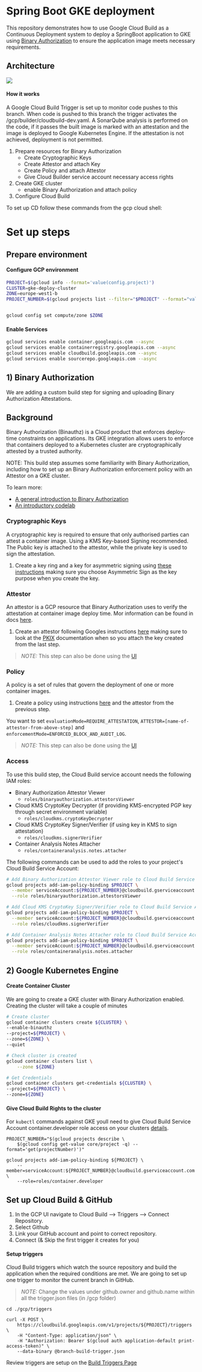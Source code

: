 # Spring Boot GKE deployment

This repository demonstrates how to use Google Cloud Build as a Continuous Deployment system to deploy 
a SpringBoot application to GKE using [Binary Authorization](https://cloud.google.com/binary-authorization/docs) 
to ensure the application image meets necessary requirements.

## Architecture

![](./media/arch.png)

#### How it works
A Google Cloud Build Trigger is set up to monitor code pushes to this branch. When code is pushed to this branch the
trigger activates the /gcp/builder/cloudbuild-dev.yaml. A SonarQube analysis is performed on the code, if it passes 
the built image is marked with an attestation and the image is deployed to Google Kubernetes Engine. If the attestation
is not achieved, deployment is not permitted.

1. Prepare resources for Binary Authorization
    - Create Cryptographic Keys
    - Create Attestor and attach Key
    - Create Policy and attach Attestor
    - Give Cloud Builder service account necessary access rights
2. Create GKE cluster
    - enable Binary Authorization and attach policy
3. Configure Cloud Build  

To set up CD follow these commands from the gcp cloud shell:

# Set up steps

## Prepare environment

#### Configure GCP environment

```bash
PROJECT=$(gcloud info --format='value(config.project)')
CLUSTER=gke-deploy-cluster
ZONE=europe-west1-b
PROJECT_NUMBER=$(gcloud projects list --filter="$PROJECT" --format="value(PROJECT_NUMBER)")


gcloud config set compute/zone $ZONE
```

#### Enable Services
```bash
gcloud services enable container.googleapis.com --async
gcloud services enable containerregistry.googleapis.com --async
gcloud services enable cloudbuild.googleapis.com --async
gcloud services enable sourcerepo.googleapis.com --async
```

## 1) Binary Authorization

We are adding a custom build step for signing and uploading Binary Authorization Attestations.

## Background

Binary Authorization (Binauthz) is a Cloud product that enforces deploy-time constraints on applications. 
Its GKE integration allows users to enforce that containers deployed to a Kubernetes cluster are 
cryptographically attested by a trusted authority.

NOTE: This build step assumes some familiarity with Binary Authorization, including how to set up an 
Binary Authorization enforcement policy with an Attestor on a GKE cluster.

To learn more:

-   [A general introduction to Binary Authorization](https://cloud.google.com/binary-authorization/)
-   [An introductory codelab](https://codelabs.developers.google.com/codelabs/cloud-binauthz-intro/index.html#0)

### Cryptographic Keys

A cryptographic key is required to ensure that only authorised parties can attest a container image.
Using a KMS Key-based Signing recommended. The Public key is attached to the attestor, while the private 
key is used to sign the attestation. 

1.  Create a key ring and a key for asymmetric signing using
    [these instructions](https://cloud.google.com/kms/docs/creating-asymmetric-keys#create_an_asymmetric_signing_keys) 
    making sure you choose Asymmetric Sign as the key purpose when you create the key.


### Attestor

An attestor is a GCP resource that Binary Authorization uses to verify the attestation at container image deploy time.
Mor information can be found in docs [here](https://cloud.google.com/binary-authorization/docs/key-concepts#attestors).

1.  Create an attestor following Googles instructions 
    [here](https://cloud.google.com/binary-authorization/docs/creating-attestors-cli) making sure to look at the 
    [PKIX](https://cloud.google.com/binary-authorization/docs/creating-attestors-cli#pkix-cloud-kms) documentation
    when so you attach the key created from the last step.

> *NOTE:* This step can also be done using the [UI](https://cloud.google.com/binary-authorization/docs/creating-attestors-console)

### Policy

A policy is a set of rules that govern the deployment of one or more container images.

1. Create a policy using instructions [here](https://cloud.google.com/binary-authorization/docs/configuring-policy-cli) 
    and the attestor from the previous step.

You want to set `evaluationMode=REQUIRE_ATTESTATION`, `ATTESTOR=[name-of-attestor-from-above-step]` and 
`enforcementMode=ENFORCED_BLOCK_AND_AUDIT_LOG`.

> *NOTE:* This step can also be done using the [UI](https://cloud.google.com/binary-authorization/docs/configuring-policy-console)

### Access

To use this build step, the Cloud Build service account needs the following IAM roles:

-   Binary Authorization Attestor Viewer
    -   `roles/binaryauthorization.attestorsViewer`
-   Cloud KMS CryptoKey Decrypter (if providing KMS-encrypted PGP key through
    secret environment variable)
    -   `roles/cloudkms.cryptoKeyDecrypter`
-   Cloud KMS CryptoKey Signer/Verifier (if using key in KMS to sign
    attestation)
    -   `roles/cloudkms.signerVerifier`
-   Container Analysis Notes Attacher
    -   `roles/containeranalysis.notes.attacher`

The following commands can be used to add the roles to your project's Cloud Build Service Account:

```bash
# Add Binary Authorization Attestor Viewer role to Cloud Build Service Account
gcloud projects add-iam-policy-binding $PROJECT \
  --member serviceAccount:${PROJECT_NUMBER}@cloudbuild.gserviceaccount.com \
  --role roles/binaryauthorization.attestorsViewer

# Add Cloud KMS CryptoKey Signer/Verifier role to Cloud Build Service Account (KMS-based Signing)
gcloud projects add-iam-policy-binding $PROJECT \
  --member serviceAccount:${PROJECT_NUMBER}@cloudbuild.gserviceaccount.com \
  --role roles/cloudkms.signerVerifier

# Add Container Analysis Notes Attacher role to Cloud Build Service Account
gcloud projects add-iam-policy-binding $PROJECT \
  --member serviceAccount:${PROJECT_NUMBER}@cloudbuild.gserviceaccount.com \
  --role roles/containeranalysis.notes.attacher
```

## 2) Google Kubernetes Engine

#### Create Container Cluster

We are going to create a GKE cluster with Binary Authorization enabled. Creating the cluster
will take a couple of minutes

```bash
# Create cluster
gcloud container clusters create ${CLUSTER} \
--enable-binauthz 
--project=${PROJECT} \
--zone=${ZONE} \
--quiet

# Check cluster is created
gcloud container clusters list \
    --zone ${ZONE}

# Get Credentials
gcloud container clusters get-credentials ${CLUSTER} \
--project=${PROJECT} \
--zone=${ZONE}
```

#### Give Cloud Build Rights to the cluster

For `kubectl` commands against GKE youll need to give Cloud Build Service Account container.developer role access 
on your clusters [details](https://github.com/GoogleCloudPlatform/cloud-builders/tree/master/kubectl).

```
PROJECT_NUMBER="$(gcloud projects describe \
    $(gcloud config get-value core/project -q) --format='get(projectNumber)')"

gcloud projects add-iam-policy-binding ${PROJECT} \
    --member=serviceAccount:${PROJECT_NUMBER}@cloudbuild.gserviceaccount.com \
    --role=roles/container.developer

```

## Set up Cloud Build & GitHub

1. In the GCP UI navigate to Cloud Build --> Triggers --> Connect Repository.
2. Select Github 
3. Link your GitHub account and point to correct repository.
4. Connect (& Skip the first trigger it creates for you)

#### Setup triggers
Cloud Build triggers which watch the source repository and build the application when the required conditions
are met. We are going to set up one trigger to monitor the current branch in GitHub. 

> *NOTE:* Change the values under github.owner and github.name within all the trigger.json files (in /gcp folder)
```
cd ./gcp/triggers

curl -X POST \
    https://cloudbuild.googleapis.com/v1/projects/${PROJECT}/triggers \
    -H "Content-Type: application/json" \
    -H "Authorization: Bearer $(gcloud auth application-default print-access-token)" \
    --data-binary @branch-build-trigger.json
```

Review triggers are setup on the [Build Triggers Page](https://console.cloud.google.com/gcr/triggers) 


